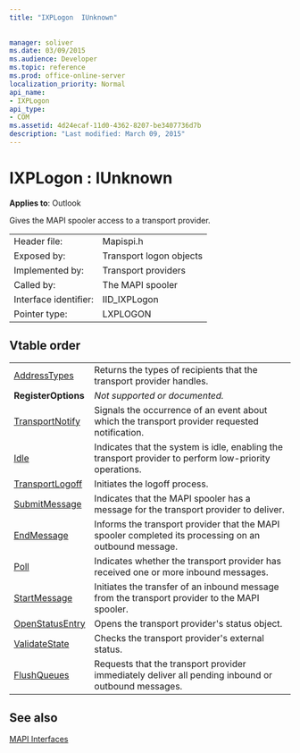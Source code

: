 ```yaml
---
title: "IXPLogon  IUnknown"
 
 
manager: soliver
ms.date: 03/09/2015
ms.audience: Developer
ms.topic: reference
ms.prod: office-online-server
localization_priority: Normal
api_name:
- IXPLogon
api_type:
- COM
ms.assetid: 4d24ecaf-11d0-4362-8207-be3407736d7b
description: "Last modified: March 09, 2015"
---
```


# IXPLogon : IUnknown

  
  
**Applies to**: Outlook 
  
Gives the MAPI spooler access to a transport provider. 
  
|||
|:-----|:-----|
|Header file:  <br/> |Mapispi.h  <br/> |
|Exposed by:  <br/> |Transport logon objects  <br/> |
|Implemented by:  <br/> |Transport providers  <br/> |
|Called by:  <br/> |The MAPI spooler  <br/> |
|Interface identifier:  <br/> |IID_IXPLogon  <br/> |
|Pointer type:  <br/> |LXPLOGON  <br/> |
   
## Vtable order

|||
|:-----|:-----|
|[AddressTypes](ixplogon-addresstypes.md) <br/> |Returns the types of recipients that the transport provider handles.  <br/> |
|**RegisterOptions** <br/> | *Not supported or documented.*  <br/> |
|[TransportNotify](ixplogon-transportnotify.md) <br/> |Signals the occurrence of an event about which the transport provider requested notification.  <br/> |
|[Idle](ixplogon-idle.md) <br/> |Indicates that the system is idle, enabling the transport provider to perform low-priority operations.  <br/> |
|[TransportLogoff](ixplogon-transportlogoff.md) <br/> |Initiates the logoff process.  <br/> |
|[SubmitMessage](ixplogon-submitmessage.md) <br/> |Indicates that the MAPI spooler has a message for the transport provider to deliver.  <br/> |
|[EndMessage](ixplogon-endmessage.md) <br/> |Informs the transport provider that the MAPI spooler completed its processing on an outbound message.  <br/> |
|[Poll](ixplogon-poll.md) <br/> |Indicates whether the transport provider has received one or more inbound messages.  <br/> |
|[StartMessage](ixplogon-startmessage.md) <br/> |Initiates the transfer of an inbound message from the transport provider to the MAPI spooler.  <br/> |
|[OpenStatusEntry](ixplogon-openstatusentry.md) <br/> |Opens the transport provider's status object.  <br/> |
|[ValidateState](ixplogon-validatestate.md) <br/> |Checks the transport provider's external status.  <br/> |
|[FlushQueues](ixplogon-flushqueues.md) <br/> |Requests that the transport provider immediately deliver all pending inbound or outbound messages.  <br/> |
   
## See also



[MAPI Interfaces](mapi-interfaces.md)

